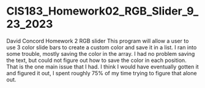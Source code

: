 # CIS183_Homework02_RGB_Slider_9_23_2023
David Concord Homework 2 RGB slider
This program will allow a user to use 3 color slide bars to create a custom color and save it in a list. I ran into some trouble, mostly saving the color in the array. I had no problem saving the text,
but could not figure out how to save the color in each position. That is the one main issue that I had. I think I would have eventually gotten it and figured it out, I spent roughly 75% of my time trying
to figure that alone out.
